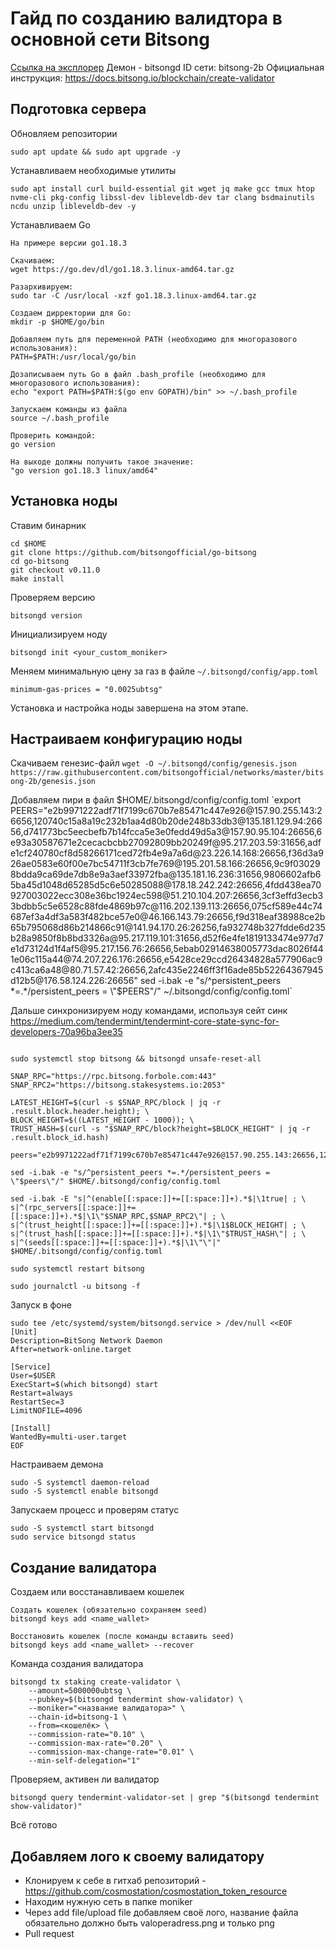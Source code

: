 # Гайд по созданию валидтора в основной сети Bitsong

[Ссылка на эксплорер](https://explorebitsong.com/bitsong)
Демон - bitsongd
ID сети: bitsong-2b
Официальная инструкция: https://docs.bitsong.io/blockchain/create-validator

## Подготовка сервера

Обновляем репозитории

`sudo apt update && sudo apt upgrade -y`

Устанавливаем необходимые утилиты

`sudo apt install curl build-essential git wget jq make gcc tmux htop nvme-cli pkg-config libssl-dev libleveldb-dev tar clang bsdmainutils ncdu unzip libleveldb-dev -y`

Устанавливаем Go

```
На примере версии go1.18.3

Скачиваем:
wget https://go.dev/dl/go1.18.3.linux-amd64.tar.gz

Разархивируем: 
sudo tar -C /usr/local -xzf go1.18.3.linux-amd64.tar.gz

Создаем дирректории для Go:
mkdir -p $HOME/go/bin

Добавляем путь для переменной PATH (необходимо для многоразового использования):
PATH=$PATH:/usr/local/go/bin 

Дозаписываем путь Go в файл .bash_profile (необходимо для многоразового использования):
echo "export PATH=$PATH:$(go env GOPATH)/bin" >> ~/.bash_profile 

Запускаем команды из файла
source ~/.bash_profile

Проверить командой:
go version 

На выходе должны получить такое значение:
"go version go1.18.3 linux/amd64"
```
## Установка ноды

Ставим бинарник

```
cd $HOME
git clone https://github.com/bitsongofficial/go-bitsong
cd go-bitsong
git checkout v0.11.0
make install
```

Проверяем версию

`bitsongd version`

Инициализируем ноду

`bitsongd init <your_custom_moniker>`

Меняем минимальную цену за газ в файле `~/.bitsongd/config/app.toml`

`minimum-gas-prices = "0.0025ubtsg"`

Установка и настройка ноды завершена на этом этапе.

## Настраиваем конфигурацию ноды

Скачиваем генезис-файл
`wget -O ~/.bitsongd/config/genesis.json https://raw.githubusercontent.com/bitsongofficial/networks/master/bitsong-2b/genesis.json`

Добавляем пири в файл $HOME/.bitsongd/config/config.toml
`export PEERS="e2b9971222adf71f7199c670b7e85471c447e926@157.90.255.143:26656,120740c15a8a19c232b1aa4d80b20de248b33db3@135.181.129.94:26656,d741773bc5eecbefb7b14fcca5e3e0fedd49d5a3@157.90.95.104:26656,6e93a30587671e2cecacbcbb27092809bb20249f@95.217.203.59:31656,adfe1cf240780cf8d58266171ced72fb4e9a7a6d@23.226.14.168:26656,f36d3a926ae0583e60f00e7bc54711f3cb7fe769@195.201.58.166:26656,9c9f030298bdda9ca69de7db8e9a3aef33972fba@135.181.16.236:31656,9806602afb65ba45d1048d65285d5c6e50285088@178.18.242.242:26656,4fdd438ea70927003022ecc308e36bc1924ec598@51.210.104.207:26656,3cf3effd3ecb33bdbb5c5e6528c88fde4869b97c@116.202.139.113:26656,075cf589e44c74687ef3a4df3a583f482bce57e0@46.166.143.79:26656,f9d318eaf38988ce2b65b795068d86b214866c91@141.94.170.26:26256,fa932748b327fdde6d235b28a9850f8b8bd3326a@95.217.119.101:31656,d52f6e4fe1819133474e977d7e1d73124d1f4af5@95.217.156.76:26656,5ebab02914638005773dac8026f441e06c115a44@74.207.226.176:26656,e5428ce29ccd26434828a577906ac9c413ca6a48@80.71.57.42:26656,2afc435e2246ff3f16ade85b52264367945d12b5@176.58.124.226:26656"
sed -i.bak -e "s/^persistent_peers *=.*/persistent_peers = \"$PEERS\"/" ~/.bitsongd/config/config.toml`

Дальше синхронизируем ноду командами, используя сейт синк https://medium.com/tendermint/tendermint-core-state-sync-for-developers-70a96ba3ee35

```

sudo systemctl stop bitsong && bitsongd unsafe-reset-all

SNAP_RPC="https://rpc.bitsong.forbole.com:443"
SNAP_RPC2="https://bitsong.stakesystems.io:2053"

LATEST_HEIGHT=$(curl -s $SNAP_RPC/block | jq -r .result.block.header.height); \
BLOCK_HEIGHT=$((LATEST_HEIGHT - 1000)); \
TRUST_HASH=$(curl -s "$SNAP_RPC/block?height=$BLOCK_HEIGHT" | jq -r .result.block_id.hash)

peers="e2b9971222adf71f7199c670b7e85471c447e926@157.90.255.143:26656,120740c15a8a19c232b1aa4d80b20de248b33db3@135.181.129.94:26656,bbfb37b3c44c8148b6af7adfa016ec8fabff69d1@121.78.247.243:16656,d741773bc5eecbefb7b14fcca5e3e0fedd49d5a3@157.90.95.104:26656,6e93a30587671e2cecacbcbb27092809bb20249f@95.217.203.59:31656,adfe1cf240780cf8d58266171ced72fb4e9a7a6d@23.226.14.168:26656,f36d3a926ae0583e60f00e7bc54711f3cb7fe769@195.201.58.166:26656,9c9f030298bdda9ca69de7db8e9a3aef33972fba@135.181.16.236:31656,9806602afb65ba45d1048d65285d5c6e50285088@178.18.242.242:26656,4fdd438ea70927003022ecc308e36bc1924ec598@51.210.104.207:26656,3cf3effd3ecb33bdbb5c5e6528c88fde4869b97c@116.202.139.113:26656"

sed -i.bak -e "s/^persistent_peers *=.*/persistent_peers = \"$peers\"/" $HOME/.bitsongd/config/config.toml

sed -i.bak -E "s|^(enable[[:space:]]+=[[:space:]]+).*$|\1true| ; \
s|^(rpc_servers[[:space:]]+=[[:space:]]+).*$|\1\"$SNAP_RPC,$SNAP_RPC2\"| ; \
s|^(trust_height[[:space:]]+=[[:space:]]+).*$|\1$BLOCK_HEIGHT| ; \
s|^(trust_hash[[:space:]]+=[[:space:]]+).*$|\1\"$TRUST_HASH\"| ; \
s|^(seeds[[:space:]]+=[[:space:]]+).*$|\1\"\"|" $HOME/.bitsongd/config/config.toml

sudo systemctl restart bitsong

sudo journalctl -u bitsong -f
```

Запуск в фоне

```
sudo tee /etc/systemd/system/bitsongd.service > /dev/null <<EOF  
[Unit]
Description=BitSong Network Daemon
After=network-online.target

[Service]
User=$USER
ExecStart=$(which bitsongd) start
Restart=always
RestartSec=3
LimitNOFILE=4096

[Install]
WantedBy=multi-user.target
EOF
```

Настраиваем демона
```
sudo -S systemctl daemon-reload
sudo -S systemctl enable bitsongd
```

Запускаем процесс и проверям статус
```
sudo -S systemctl start bitsongd
sudo service bitsongd status
```

## Создание валидатора

Создаем или восстанавливаем кошелек
```
Создать кошелек (обязательно сохраняем seed)
bitsongd keys add <name_wallet> 

Восстановить кошелек (после команды вставить seed) 
bitsongd keys add <name_wallet> --recover
```

Команда создания валидатора
```
bitsongd tx staking create-validator \
    --amount=5000000ubtsg \
    --pubkey=$(bitsongd tendermint show-validator) \
    --moniker="<название валидатора>" \
    --chain-id=bitsong-1 \
    --from=<кошелёк> \
    --commission-rate="0.10" \
    --commission-max-rate="0.20" \
    --commission-max-change-rate="0.01" \
    --min-self-delegation="1"
```

Проверяем, активен ли валидатор
```
bitsongd query tendermint-validator-set | grep "$(bitsongd tendermint show-validator)"
```

Всё готово

## Добавляем лого к своему валидатору
* Клонируем к себе в гитхаб репозиторий - https://github.com/cosmostation/cosmostation_token_resource
* Находим нужную сеть в папке moniker
* Через add file/upload file добавляем своё лого, название файла обязательно должно быть valoperadress.png и только png
* Pull request
